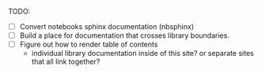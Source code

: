 TODO:

- [ ] Convert notebooks sphinx documentation (nbsphinx)
- [ ] Build a place for documentation that crosses library boundaries.
- [ ] Figure out how to render table of contents
    - individual library documentation inside of this site? or separate sites that all link together?

